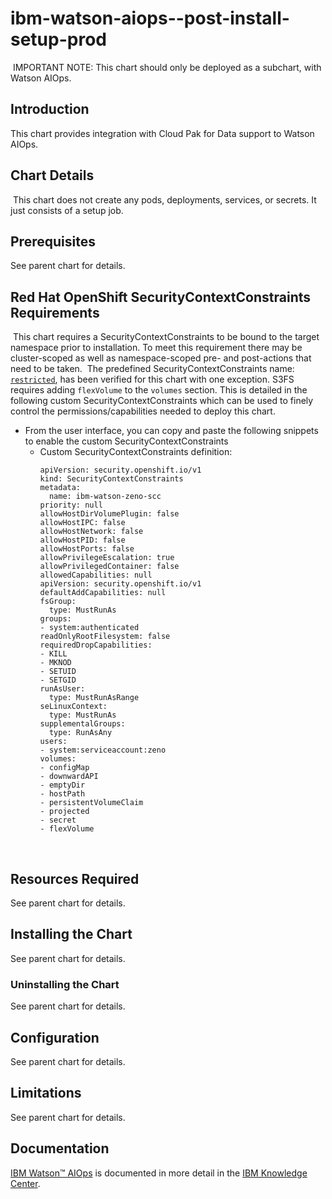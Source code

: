 # ibm-watson-aiops--post-install-setup-prod
​
IMPORTANT NOTE: This chart should only be deployed as a subchart, with Watson AIOps.

## Introduction

This chart provides integration with Cloud Pak for Data support to Watson AIOps.
​

## Chart Details
​
This chart does not create any pods, deployments, services, or secrets. It just consists of a setup job.
​
## Prerequisites

See parent chart for details.

## Red Hat OpenShift SecurityContextConstraints Requirements
​
This chart requires a SecurityContextConstraints to be bound to the target namespace prior to installation. To meet this requirement there may be cluster-scoped as well as namespace-scoped pre- and post-actions that need to be taken.
​
The predefined SecurityContextConstraints name: [`restricted`](https://ibm.biz/cpkspec-scc), has been verified for this chart with one exception. S3FS requires adding `flexVolume` to the `volumes` section. This is detailed in the following custom SecurityContextConstraints which can be used to finely control the permissions/capabilities needed to deploy this chart.
​
  - From the user interface, you can copy and paste the following snippets to enable the custom SecurityContextConstraints
    - Custom SecurityContextConstraints definition:
      ```
      apiVersion: security.openshift.io/v1
      kind: SecurityContextConstraints
      metadata:
        name: ibm-watson-zeno-scc
      priority: null
      allowHostDirVolumePlugin: false
      allowHostIPC: false
      allowHostNetwork: false
      allowHostPID: false
      allowHostPorts: false
      allowPrivilegeEscalation: true
      allowPrivilegedContainer: false
      allowedCapabilities: null
      apiVersion: security.openshift.io/v1
      defaultAddCapabilities: null
      fsGroup:
        type: MustRunAs
      groups:
      - system:authenticated
      readOnlyRootFilesystem: false
      requiredDropCapabilities:
      - KILL
      - MKNOD
      - SETUID
      - SETGID
      runAsUser:
        type: MustRunAsRange
      seLinuxContext:
        type: MustRunAs
      supplementalGroups:
        type: RunAsAny
      users:
      - system:serviceaccount:zeno
      volumes:
      - configMap
      - downwardAPI
      - emptyDir
      - hostPath
      - persistentVolumeClaim
      - projected
      - secret
      - flexVolume
      ```
​

## Resources Required

See parent chart for details.

## Installing the Chart

See parent chart for details.

### Uninstalling the Chart

See parent chart for details.

## Configuration

See parent chart for details.

## Limitations

See parent chart for details.

## Documentation
[IBM Watson™ AIOps](https://www.ibm.com/products/watson-aiops) is documented in more detail in the [IBM Knowledge Center](https://www.ibm.com/support/producthub/icpdata/docs/content/SSQNUZ_current/svc-aiops).
